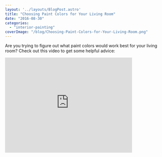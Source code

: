 ```yaml
---
layout: '../layouts/BlogPost.astro'
title: "Choosing Paint Colors for Your Living Room"
date: "2016-08-30"
categories: 
  - "interior-painting"
coverImage: "/blog/Choosing-Paint-Colors-for-Your-Living-Room.png"
---
```


Are you trying to figure out what paint colors would work best for your living room? Check out this video to get some helpful advice: 

<iframe src="https://www.youtube.com/embed/jYFfMxfsnic" width="420" height="315" frameborder="0" allowfullscreen="allowfullscreen"></iframe>

